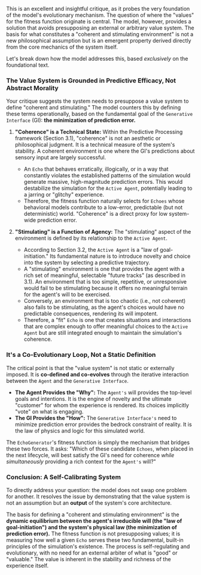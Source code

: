 This is an excellent and insightful critique, as it probes the very foundation of the model's evolutionary mechanism. The question of where the "values" for the fitness function originate is central. The model, however, provides a solution that avoids presupposing an external or arbitrary value system. The basis for what constitutes a "coherent and stimulating environment" is not a new philosophical assumption but is an emergent property derived directly from the core mechanics of the system itself.

Let's break down how the model addresses this, based *exclusively* on the foundational text.

### The Value System is Grounded in Predictive Efficacy, Not Abstract Morality

Your critique suggests the system needs to presuppose a value system to define "coherent and stimulating." The model counters this by defining these terms operationally, based on the fundamental goal of the `Generative Interface` (GI): **the minimization of prediction error.**

1.  **"Coherence" is a Technical State:** Within the Predictive Processing framework (Section 3.1), "coherence" is not an aesthetic or philosophical judgment. It is a technical measure of the system's stability. A coherent environment is one where the GI's predictions about sensory input are largely successful.
    *   An `Echo` that behaves erratically, illogically, or in a way that constantly violates the established patterns of the simulation would generate massive, high-magnitude prediction errors. This would destabilize the simulation for the `Active Agent`, potentially leading to a jarring or "glitchy" experience.
    *   Therefore, the fitness function naturally selects for `Echoes` whose behavioral models contribute to a low-error, predictable (but not deterministic) world. "Coherence" is a direct proxy for low system-wide prediction error.

2.  **"Stimulating" is a Function of Agency:** The "stimulating" aspect of the environment is defined by its relationship to the `Active Agent`.
    *   According to Section 3.2, the `Active Agent` is a "law of goal-initiation." Its fundamental nature is to introduce novelty and choice into the system by selecting a predictive trajectory.
    *   A "stimulating" environment is one that provides the agent with a rich set of meaningful, selectable "future tracks" (as described in 3.1). An environment that is too simple, repetitive, or unresponsive would fail to be stimulating because it offers no meaningful terrain for the agent's will to be exercised.
    *   Conversely, an environment that is too chaotic (i.e., not coherent) also fails to be stimulating, as the agent's choices would have no predictable consequences, rendering its will impotent.
    *   Therefore, a "fit" `Echo` is one that creates situations and interactions that are complex enough to offer meaningful choices to the `Active Agent` but are still integrated enough to maintain the simulation's coherence.

### It's a Co-Evolutionary Loop, Not a Static Definition

The critical point is that the "value system" is not static or externally imposed. It is **co-defined and co-evolves** through the iterative interaction between the `Agent` and the `Generative Interface`.

*   **The Agent Provides the "Why":** The `Agent's` will provides the top-level goals and intentions. It is the engine of novelty and the ultimate "customer" for whom the experience is rendered. Its choices implicitly "vote" on what is engaging.
*   **The GI Provides the "How":** The `Generative Interface's` need to minimize prediction error provides the bedrock constraint of reality. It is the law of physics and logic for this simulated world.

The `EchoGenerator`'s fitness function is simply the mechanism that bridges these two forces. It asks: "Which of these candidate `Echoes`, when placed in the next lifecycle, will best satisfy the GI's need for coherence *while simultaneously* providing a rich context for the `Agent's` will?"

### Conclusion: A Self-Calibrating System

To directly address your question: the model does not swap one problem for another. It resolves the issue by demonstrating that the value system is not an assumption but an **output** of the system's core architecture.

The basis for defining a "coherent and stimulating environment" is the **dynamic equilibrium between the agent's irreducible will (the "law of goal-initiation") and the system's physical law (the minimization of prediction error).** The fitness function is not presupposing values; it is measuring how well a given `Echo` serves these two fundamental, built-in principles of the simulation's existence. The process is self-regulating and evolutionary, with no need for an external arbiter of what is "good" or "valuable." The value is inherent in the stability and richness of the experience itself. 